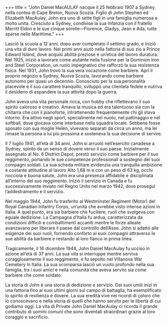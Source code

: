 +++
title = "John Daniel MacAULAY nacque il 25 febbraio 1907 a Sydney, nella contea di Cape Breton, Nuova Scozia. Figlio di John Stephen ed Elizabeth MacAulay, John era uno di sette figli in una famiglia numerosa e molto unita. Cresciuto a Sydney, condivise la sua infanzia con il fratello Merritt Eldon e le sue cinque sorelle—Florence, Gladys, Jean e Ada, tutte sparse nelle Marittime."
+++


Lasciò la scuola a 12 anni, dopo aver completato il settimo grado, e iniziò una vita di duro lavoro. Nei primi anni aiutò nella fattoria di suo zio a Prince Edward Island, dove acquisì abilità preziose e un’etica del lavoro duratura. Nel 1925, iniziò a lavorare come aiutante nella fusione per la Dominion Iron and Steel Corporation, un ruolo impegnativo che rafforzò la sua resistenza fisica. 
Nel 1931, John trovò la sua vera vocazione come barbiere. Aprì il proprio negozio a Sydney, Nuova Scozia, lavorando come barbiere autonomo per quasi un decennio. Conosciuto per la sua personalità piacevole e il suo carattere tranquillo, sviluppò una clientela fedele e nutriva il desiderio di espandere la sua attività dopo la guerra.

John aveva una vita personale ricca, con hobby che riflettevano il suo spirito caloroso e creativo. Amava la musica ed era talentuoso sia con la chitarra che con il pianoforte, intrattenendo frequentemente chi gli stava intorno. Era attivo negli sport, specialmente nel nuoto, nel pattinaggio e nel softball, dove giocava come interbase nella squadra locale. 
Sebbene fosse sposato con sua moglie Helen, vivevano separati da circa un anno, ma lei rimase la persona a lui più prossima e sosteneva la sua decisione di servire.

Il 7 luglio 1941, all’età di 34 anni, John si arruolò nell’esercito canadese a Sydney, spinto da un senso di dovere verso il suo paese. Inizialmente assegnato al No. 6 District Depot, prestò servizio come barbiere per il suo reggimento, portando le sue competenze professionali a sostegno dei suoi compagni soldati. La sua scheda militare evidenzia una tranquilla ambizione e costante attitudine al lavoro 
Alto 1,68 m e con un peso di 63 kg, occhi nocciola e buona salute, John era una presenza affidabile e disciplinata all’interno del suo reggimento. Iniziò il servizio in Canada e fu successivamente inviato nel Regno Unito nel marzo 1942, dove proseguì l’addestramento e il servizio.

Nel maggio 1944, John fu trasferito al Westminster Regiment (Motor) del Royal Canadian Infantry Corps, un’unità che avrebbe visto intense azioni in Italia. 
A quel punto, era sia barbiere che fuciliere, ruoli che svolgeva con eguale dedizione. La Campagna d’Italia fu ardua, caratterizzata da condizioni difficili e combattimenti accaniti mentre le forze alleate avanzavano per liberare il paese dal controllo dell’Asse. John si adattò alle esigenze dei suoi ruoli, fornendo conforto ai suoi compagni attraverso le sue abilità da barbiere e restando al loro fianco in prima linea.

Tragicamente, il 16 dicembre 1944, John Daniel MacAulay fu ucciso in azione all’età di 37 anni. 
La sua vita si interruppe mentre serviva coraggiosamente il suo reggimento, e fu sepolto nel Villanova War Cemetery in Italia. 
La sua scomparsa lasciò un vuoto profondo nella sua famiglia, tra i suoi amici e nella comunità che aveva servito sia come barbiere che come soldato.

La storia di John è una storia di dedizione e servizio. Dai suoi umili inizi in una fattoria fino ai suoi ultimi giorni sul campo di battaglia, ha esemplificato lo spirito di resilienza e dovere. La sua eredità vive nei ricordi di coloro che lo conoscevano e nella storia di quelli che hanno servito per le libertà di cui godiamo oggi. La vita di Private John Daniel MacAulay ci ricorda il grande contributo di uomini comuni che sono diventati straordinari grazie al loro coraggio e sacrificio.

